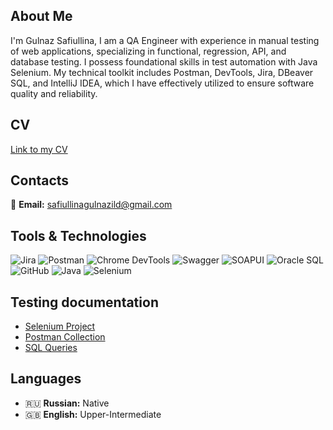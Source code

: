 ## About Me

I'm Gulnaz Safiullina, I am a QA Engineer with experience in manual testing of web applications, specializing in functional, regression, API, and database testing. I possess foundational skills in test automation with Java Selenium. My technical toolkit includes Postman, DevTools, Jira, DBeaver SQL, and IntelliJ IDEA, which I have effectively utilized to ensure software quality and reliability.

## CV
[Link to my CV](https://drive.google.com/file/d/1wtqfxHQL41CIstaIr_ZxSWUkI8CV_d1D/view?usp=drive_link)

## Contacts
📧 **Email:** safiullinagulnazild@gmail.com

## Tools & Technologies

![Jira](https://img.shields.io/badge/Jira-0052CC?logo=jira&logoColor=white)
![Postman](https://img.shields.io/badge/Postman-FF6C37?logo=postman&logoColor=white)
![Chrome DevTools](https://img.shields.io/badge/Chrome%20DevTools-4285F4?logo=google-chrome&logoColor=white)
![Swagger](https://img.shields.io/badge/Swagger-85EA2D?logo=swagger&logoColor=black)
![SOAPUI](https://img.shields.io/badge/SOAPUI-6DB33F?logo=soapui&logoColor=white)
![Oracle SQL](https://img.shields.io/badge/Oracle%20SQL-F80000?logo=oracle&logoColor=white)
![GitHub](https://img.shields.io/badge/GitHub-181717?logo=github&logoColor=white)
![Java](https://img.shields.io/badge/Java-007396?logo=java&logoColor=white)
![Selenium](https://img.shields.io/badge/Selenium-43B02A?logo=selenium&logoColor=white)

## Testing documentation

- [Selenium Project](https://github.com/GulnazSaf/online_shop/tree/master)
- [Postman Collection](https://github.com/GulnazSaf/SimpleBookAPI/tree/main)
- [SQL Queries](https://github.com/GulnazSaf/SQLqueries/blob/main/README.md)

## Languages
- 🇷🇺 **Russian:** Native
- 🇬🇧 **English:** Upper-Intermediate
